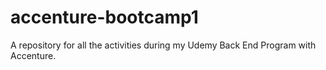 # accenture-bootcamp1
A repository for all the activities during my Udemy Back End Program with Accenture.
